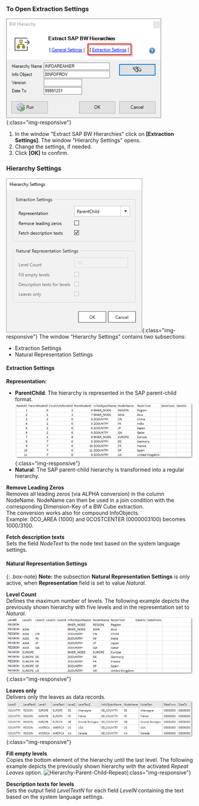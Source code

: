 ### To Open Extraction Settings

![Extraction Settings](/img/content/xu/xu_bw-hierarchies_Extraction-Settings.png){:class="img-responsive"}
1. In the window "Extract SAP BW Hierarchies" click on **[Extraction Settings]**. The window "Hierarchy Settings" opens.
2. Change the settings, if needed.
3. Click **[OK]** to confirm.

### Hierarchy Settings
![Hierarchies-Settings](/img/content/Hierarchy-settings.png){:class="img-responsive"}
The window “Hierarchy Settings” contains two subsections:
- Extraction Settings
- Natural Representation Settings

#### Extraction Settings
**Representation:** 
- **ParentChild**: The hierarchy is represented in the SAP parent-child format.
![Hierarchies-Parent-Child](/img/content/Hierarchies-Parent-Child.png){:class="img-responsive"}
- **Natural**: The SAP parent-child hierarchy is transformed into a regular hierarchy.


**Remove Leading Zeros**<br>
Removes all leading zeros (via ALPHA conversion) in the column NodeName.
NodeName can then be used in a join condition with the corresponding Dimension-Key of a BW Cube extraction.<br>
The conversion works also for compound InfoObjects.<br> 
Example: 0CO_AREA (1000) and 0COSTCENTER (0000003100) becomes 1000/3100.

**Fetch description texts**<br>
Sets the field *NodeText* to the node text based on the system language settings. 

#### Natural Representation Settings

{: .box-note}
**Note:** the subsection **Natural Representation Settings** is only active, when **Representation** field is set to value *Natural*.

**Level Count** <br>
Defines the maximum number of levels. 
The following example depicts the previously shown hierarchy with five levels and in the representation set to *Natural*.
![Hierarchy-Parent-Child-Natural](/img/content/Hierarchy-Parent-Child-Natural.png){:class="img-responsive"}

**Leaves only**<br>
Delivers only the leaves as data records.
![Hierarchy-Parent-Child-Repeat](/img/content/Hierarchy-leaves-only.png){:class="img-responsive"}

**Fill empty levels**  <br>
Copies the bottom element of the hierarchy until the last level.
The following example depicts the previously shown hierarchy with the activated *Repeat Leaves* option.
![Hierarchy-Parent-Child-Repeat](/img/content/Hierarchy-Parent-Child-Repeat.png){:class="img-responsive"}


**Description texts for levels**<br>
Sets the output field *LevelTextN* for each field *LevelN* containing the text based on the system language settings.

